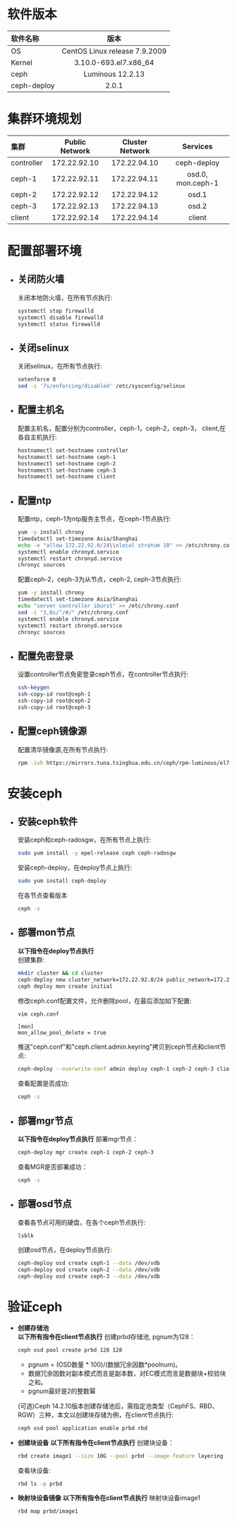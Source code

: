 
# **软件版本**
|软件名称|版本|
|:-|:-:|
|OS| CentOS Linux release 7.9.2009|
|Kernel| 3.10.0-693.el7.x86_64|
|ceph| Luminous 12.2.13|
|ceph-deploy| 2.0.1 |


# **集群环境规划**
| 集群 | Public Network | Cluster Network|Services|
|:-|:-:|:-:|:-:|
| controller| 172.22.92.10| 172.22.94.10|ceph-deploy|
| ceph-1| 172.22.92.11| 172.22.94.11|osd.0, mon.ceph-1|
| ceph-2| 172.22.92.12| 172.22.94.12|osd.1|
| ceph-3| 172.22.92.13| 172.22.94.13|osd.2|
| client| 172.22.92.14| 172.22.94.14|client|


# **配置部署环境**

* ## **关闭防火墙**  
  关闭本地防火墙，在所有节点执行:
  ```sh
  systemctl stop firewalld
  systemctl disable firewalld
  systemctl status firewalld
  ```
* ## 关闭selinux
  关闭selinux，在所有节点执行:
  ```sh
  setenforce 0
  sed -i '7s/enforcing/disabled' /etc/sysconfig/selinux
  ```
    
* ## **配置主机名**  
  配置主机名，配置分别为controller，ceph-1，ceph-2，ceph-3， client,在各自主机执行:
  ```sh
  hostnamectl set-hostname controller
  hostnamectl set-hostname ceph-1
  hostnamectl set-hostname ceph-2
  hostnamectl set-hostname ceph-3
  hostnamectl set-hostname client
  ```
* ## **配置ntp**
  配置ntp，ceph-1为ntp服务主节点，在ceph-1节点执行:
  ```sh
  yum -y install chrony
  timedatectl set-timezone Asia/Shanghai
  echo -e "allow 172.22.92.0/24\\nlocal stratum 10" >> /etc/chrony.conf
  systemctl enable chronyd.service
  systemctl restart chronyd.service
  chronyc sources
  ```
  配置ceph-2，ceph-3为从节点，ceph-2, ceph-3节点执行:
  ```sh
  yum -y install chrony
  timedatectl set-timezone Asia/Shanghai
  echo "server controller iburst" >> /etc/chrony.conf
  sed -i "3,6s/^/#/" /etc/chrony.conf
  systemctl enable chronyd.service
  systemctl restart chronyd.service
  chronyc sources
  ```

* ## **配置免密登录**
  设置controller节点免密登录ceph节点，在controller节点执行:
  ```sh
  ssh-keygen
  ssh-copy-id root@ceph-1
  ssh-copy-id root@ceph-2
  ssh-copy-id root@ceph-3
  ```
* ## **配置ceph镜像源**
  配置清华镜像源,在所有节点执行:
  ```sh
  rpm -ivh https://mirrors.tuna.tsinghua.edu.cn/ceph/rpm-luminous/el7/noarch/ceph-release-1-1.el7.noarch.rpm
  ```

# **安装ceph**
* ## **安装ceph软件**
    安装ceph和ceph-radosgw，在所有节点上执行:
    ```sh
    sudo yum install -y epel-release ceph ceph-radosgw
    ```
    安装ceph-deploy，在deploy节点上执行:
    ```sh
    sudo yum install ceph-deploy
    ```
    在各节点查看版本
    ```sh
    ceph -v 
    ```
* ## **部署mon节点**
    **以下指令在deploy节点执行**  
    创建集群:
    ```sh
    mkdir cluster && cd cluster
    ceph-deploy new cluster_network=172.22.92.0/24 public_network=172.22.94.0/24 ceph-1 ceph-2 ceph-3
    ceph deploy mon create initial
    ```
    修改ceph.conf配置文件，允许删除pool，在最后添加如下配置:
    ```sh
    vim ceph.conf
    ```
    ```
    [mon]
    mon_allow_pool_delete = true
    ```
    推送"ceph.conf"和"ceph.client.admin.keyring"拷贝到ceph节点和client节点:
    ```sh
    ceph-deploy --overwrite-conf admin deploy ceph-1 ceph-2 ceph-3 client
    ```
    查看配置是否成功:
    ```sh
    ceph -s
    ```
* ## **部署mgr节点**
    **以下指令在deploy节点执行**
    部署mgr节点：
    ```sh
    ceph-deploy mgr create ceph-1 ceph-2 ceph-3
    ```
    查看MGR是否部署成功：
    ```sh
    ceph -s
    ```
* ## **部署osd节点**
    查看各节点可用的硬盘，在各个ceph节点执行:
    ```sh
    lsblk
    ```
    创建osd节点，在deploy节点执行:
    ```sh
    ceph-deploy osd create ceph-1 --data /dev/vdb
    ceph-deploy osd create ceph-2 --data /dev/vdb
    ceph-deploy osd create ceph-3 --data /dev/vdb
    ```
# 验证ceph
* **创建存储池**  
    **以下所有指令在client节点执行**
    创建prbd存储池, pgnum为128：
    ```sh
    ceph osd pool create prbd 128 128
    ```
    * pgnum = (OSD数量 * 100)/(数据冗余因数*poolnum)。  
    * 数据冗余因数对副本模式而言是副本数，对EC模式而言是数据块+校验块之和。  
    * pgnum最好是2的整数幂
  
    (可选)Ceph 14.2.10版本创建存储池后，需指定池类型（CephFS、RBD、RGW）三种，本文以创建块存储为例，在client节点执行:
    ```sh
    ceph osd pool application enable prbd rbd
    ```

* **创建块设备**
    **以下所有指令在client节点执行**
    创建块设备：
    ```sh
    rbd create image1 --size 10G --pool prbd --image-feature layering
    ```
    查看块设备:
    ```sh
    rbd ls -p prbd
    ```
* **映射块设备镜像**
    **以下所有指令在client节点执行**
    映射块设备image1
    ```sh
    rbd map prbd/image1
    ```
    
    





